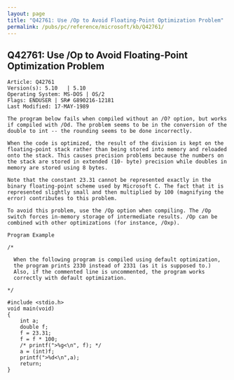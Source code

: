 ```yaml
---
layout: page
title: "Q42761: Use /Op to Avoid Floating-Point Optimization Problem"
permalink: /pubs/pc/reference/microsoft/kb/Q42761/
---
```


## Q42761: Use /Op to Avoid Floating-Point Optimization Problem

	Article: Q42761
	Version(s): 5.10   | 5.10
	Operating System: MS-DOS | OS/2
	Flags: ENDUSER | SR# G890216-12181
	Last Modified: 17-MAY-1989
	
	The program below fails when compiled without an /O? option, but works
	if compiled with /Od. The problem seems to be in the conversion of the
	double to int -- the rounding seems to be done incorrectly.
	
	When the code is optimized, the result of the division is kept on the
	floating-point stack rather than being stored into memory and reloaded
	onto the stack. This causes precision problems because the numbers on
	the stack are stored in extended (10- byte) precision while doubles in
	memory are stored using 8 bytes.
	
	Note that the constant 23.31 cannot be represented exactly in the
	binary floating-point scheme used by Microsoft C. The fact that it is
	represented slightly small and then multiplied by 100 (magnifying the
	error) contributes to this problem.
	
	To avoid this problem, use the /Op option when compiling. The /Op
	switch forces in-memory storage of intermediate results. /Op can be
	combined with other optimizations (for instance, /Oxp).
	
	Program Example
	
	/*
	
	  When the following program is compiled using default optimization,
	  the program prints 2330 instead of 2331 (as it is supposed to.)
	  Also, if the commented line is uncommented, the program works
	  correctly with default optimization.
	
	*/
	
	#include <stdio.h>
	void main(void)
	{
	    int a;
	    double f;
	    f = 23.31;
	    f = f * 100;
	    /* printf(">%g<\n", f); */
	    a = (int)f;
	    printf(">%d<\n",a);
	    return;
	}
